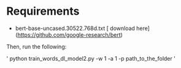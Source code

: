 # Requirements
- bert-base-uncased.30522.768d.txt [ download here] (https://github.com/google-research/bert) 

Then, run the following:

' python train_words_dl_model2.py -w 1 -a 1 -p path_to_the_folder  '           
